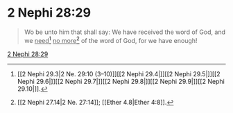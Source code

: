 # 2 Nephi 28:29

> Wo be unto him that shall say: We have received the word of God, and we <u>need</u>[^a] <u>no more</u>[^b] of the word of God, for we have enough!

[2 Nephi 28:29](https://www.churchofjesuschrist.org/study/scriptures/bofm/2-ne/28?lang=eng&id=p29#p29)


[^a]: [[2 Nephi 29.3|2 Ne. 29:10 (3–10)]][[2 Nephi 29.4|]][[2 Nephi 29.5|]][[2 Nephi 29.6|]][[2 Nephi 29.7|]][[2 Nephi 29.8|]][[2 Nephi 29.9|]][[2 Nephi 29.10|]].  
[^b]: [[2 Nephi 27.14|2 Ne. 27:14]]; [[Ether 4.8|Ether 4:8]].  
